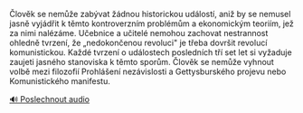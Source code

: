 
Člověk se nemůže zabývat žádnou historickou událostí, aniž by se nemusel jasně vyjádřit k těmto kontroverzním problémům a ekonomickým teoriím, jež za nimi nalézáme. Učebnice a učitelé nemohou zachovat nestrannost ohledně tvrzení, že „nedokončenou revoluci" je třeba dovršit revolucí komunistickou. Každé tvrzení o událostech posledních tří set let si vyžaduje zaujeti jasného stanoviska k těmto sporům. Člověk se nemůže vyhnout volbě mezi filozofií Prohlášení nezávislosti a Gettysburského projevu nebo Komunistického manifestu.

[🔊 Poslechnout audio](/data/7-paragraphs/audio/chapter_169/para_010-lovk-se-neme-zabvat-dnou-historickou-udlos.mp3)
